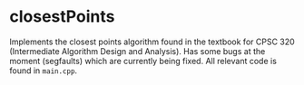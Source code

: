 # closestPoints

Implements the closest points algorithm found in the textbook for CPSC 320 (Intermediate Algorithm Design and Analysis). Has some bugs at the moment (segfaults) which are currently being fixed. All relevant code is found in `main.cpp`.
